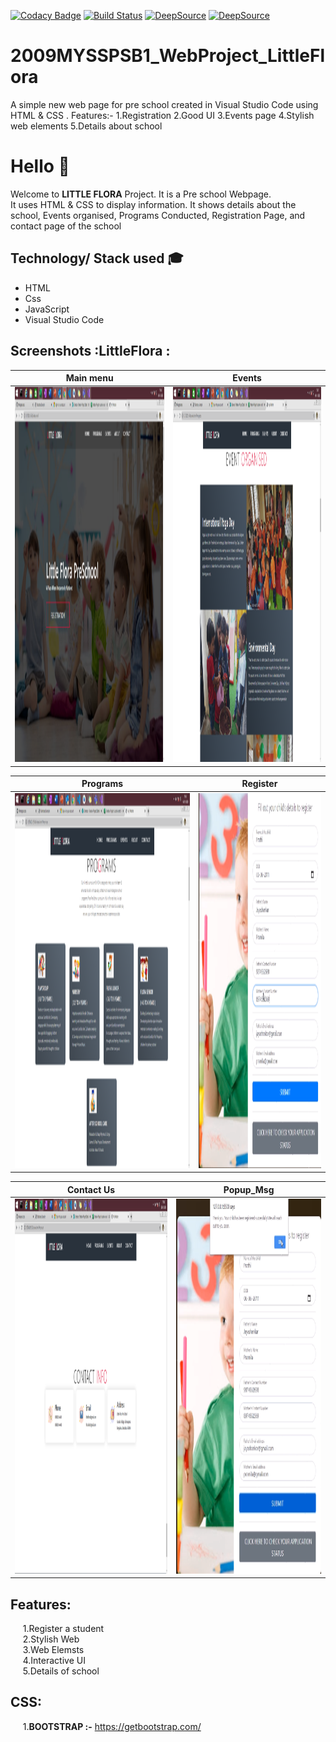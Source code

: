 [![Codacy Badge](https://app.codacy.com/project/badge/Grade/a2ce293b3c50472ea458a60970b90cd8)](https://www.codacy.com/gh/99002533/2009MYSSPSB1_WebProject_LittleFlora/dashboard?utm_source=github.com&amp;utm_medium=referral&amp;utm_content=99002533/2009MYSSPSB1_WebProject_LittleFlora&amp;utm_campaign=Badge_Grade)
[![Build Status](https://dev.azure.com/pratheeksha2409/2009MYSSPSB1_WebProject_LittleFlora/_apis/build/status/99002533.2009MYSSPSB1_WebProject_LittleFlora?branchName=main)](https://dev.azure.com/pratheeksha2409/2009MYSSPSB1_WebProject_LittleFlora/_build/latest?definitionId=2&branchName=main)
[![DeepSource](https://deepsource.io/gh/99002533/2009MYSSPSB1_WebProject_LittleFlora.svg/?label=resolved+issues&show_trend=true)](https://deepsource.io/gh/99002533/2009MYSSPSB1_WebProject_LittleFlora/?ref=repository-badge)
[![DeepSource](https://deepsource.io/gh/99002533/2009MYSSPSB1_WebProject_LittleFlora.svg/?label=active+issues&show_trend=true)](https://deepsource.io/gh/99002533/2009MYSSPSB1_WebProject_LittleFlora/?ref=repository-badge)
# 2009MYSSPSB1_WebProject_LittleFlora
A simple new web page for pre school created in Visual Studio Code using HTML & CSS .
Features:-
1.Registration
2.Good UI
3.Events page
4.Stylish web elements
5.Details about school

# Hello :wave:
Welcome to **LITTLE FLORA** Project. It is a Pre school Webpage.<br/>
It uses HTML & CSS to display information. It shows details about the school, Events organised, Programs Conducted, Registration Page, and contact page of the school<br />
## Technology/ Stack used :mortar_board:
- HTML
- Css
- JavaScript
- Visual Studio Code

## Screenshots :LittleFlora :

|                        Main menu                     |                          Events                       |
| :--------------------------------------------------: | :---------------------------------------------------: |
|  <img src="Screenshot/Home.png" height="600">        |  <img src="Screenshot/Eventspage.png" height="600">   |

|                       Programs                       |                        Register                       |
| :--------------------------------------------------: | :---------------------------------------------------: |
|   <img src="Screenshot/Programs.png" height="600">   |      <img src="Screenshot/Register.png" height="600"> |

|                    Contact Us                        |                   Popup_Msg                           |
| :--------------------------------------------------: | :---------------------------------------------------: |
| <img src="Screenshot/Contact.png" height="600">      |  <img src="Screenshot/Popup.png" height="600">        |
 

## Features:
&nbsp;&nbsp;&nbsp;&nbsp;&nbsp;1.Register a student<br />
&nbsp;&nbsp;&nbsp;&nbsp;&nbsp;2.Stylish Web<br />
&nbsp;&nbsp;&nbsp;&nbsp;&nbsp;3.Web Elemsts<br />
&nbsp;&nbsp;&nbsp;&nbsp;&nbsp;4.Interactive UI<br />
&nbsp;&nbsp;&nbsp;&nbsp;&nbsp;5.Details of school<br />

## CSS:
&nbsp;&nbsp;&nbsp;&nbsp;&nbsp;1.**BOOTSTRAP :-** https://getbootstrap.com/<br />
